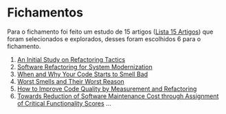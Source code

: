 # Fichamentos

  Para o fichamento foi feito um estudo de 15 artigos ([Lista 15 Artigos](https://github.com/augustocf94puc/TCC/blob/master/Fichamentos/Lista%20dos%2015%20artigos%20explorados.md)) que foram selecionados e explorados, desses foram escolhidos 6 para o fichamento.


1. [An Initial Study on Refactoring Tactics](https://github.com/augustocf94puc/TCC/blob/master/Fichamentos/An%20Initial%20Study%20on%20Refactoring%20Tactics.md)
2. [Software Refactoring for System Modernization](https://github.com/augustocf94puc/TCC/blob/master/Fichamentos/Software%20Refactoring%20for%20System%20Modernization.md)
3. [When and Why Your Code Starts to Smell Bad](https://github.com/augustocf94puc/TCC/blob/master/Fichamentos/When%20and%20Why%20Your%20Code%20Starts%20to%20Smell%20Bad.md)
4. [Worst Smells and Their Worst Reason](https://github.com/augustocf94puc/TCC/blob/master/Fichamentos/Worst%20Smells%20and%20Their%20Worst%20Reason.md)
5. [How to Improve Code Quality by Measurement and Refactoring](https://github.com/augustocf94puc/TCC/blob/master/Fichamentos/How%20to%20Improve%20Code%20Quality%20by%20Measurement%20and%20Refactoring.md)
6. [Towards Reduction of Software Maintenance Cost through Assignment of Critical Functionality Scores](https://github.com/augustocf94puc/TCC/blob/master/Fichamentos/Towards%20Reduction%20of%20Software%20Maintenance%20Cost%20through%20Assignment%20of%20Critical%20Functionality%20Scores.md)
...
